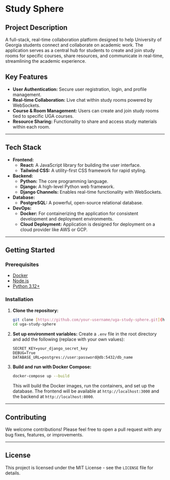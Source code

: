 # Study Sphere

## Project Description
A full-stack, real-time collaboration platform designed to help University of Georgia students connect and collaborate on academic work. The application serves as a central hub for students to create and join study rooms for specific courses, share resources, and communicate in real-time, streamlining the academic experience.

## Key Features
- **User Authentication:** Secure user registration, login, and profile management.
- **Real-time Collaboration:** Live chat within study rooms powered by WebSockets.
- **Course & Room Management:** Users can create and join study rooms tied to specific UGA courses.
- **Resource Sharing:** Functionality to share and access study materials within each room.

---

## Tech Stack
- **Frontend:**
  - **React:** A JavaScript library for building the user interface.
  - **Tailwind CSS:** A utility-first CSS framework for rapid styling.
- **Backend:**
  - **Python:** The core programming language.
  - **Django:** A high-level Python web framework.
  - **Django Channels:** Enables real-time functionality with WebSockets.
- **Database:**
  - **PostgreSQL:** A powerful, open-source relational database.
- **DevOps:**
  - **Docker:** For containerizing the application for consistent development and deployment environments.
  - **Cloud Deployment:** Application is designed for deployment on a cloud provider like AWS or GCP.

---

## Getting Started

### Prerequisites
- [Docker](https://www.docker.com/get-started)
- [Node.js](https://nodejs.org/en/download/)
- [Python 3.12+](https://www.python.org/downloads/)

### Installation
1.  **Clone the repository:**
    ```bash
    git clone [https://github.com/your-username/uga-study-sphere.git](https://github.com/your-username/uga-study-sphere.git)
    cd uga-study-sphere
    ```
2.  **Set up environment variables:**
    Create a `.env` file in the root directory and add the following (replace with your own values):
    ```
    SECRET_KEY=your_django_secret_key
    DEBUG=True
    DATABASE_URL=postgres://user:password@db:5432/db_name
    ```
3.  **Build and run with Docker Compose:**
    ```bash
    docker-compose up --build
    ```
    This will build the Docker images, run the containers, and set up the database. The frontend will be available at `http://localhost:3000` and the backend at `http://localhost:8000`.

---

## Contributing
We welcome contributions! Please feel free to open a pull request with any bug fixes, features, or improvements.

---

## License
This project is licensed under the MIT License - see the `LICENSE` file for details.
